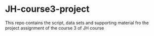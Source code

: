 JH-course3-project
==================

This repo contains the script, data sets and supporting material fro the project assignment of the course 3 of JH course
